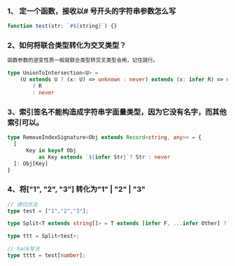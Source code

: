 ### 1、 定一个函数，接收以# 号开头的字符串参数怎么写
```ts
function test(str: `#${string}`) {}
```

### 2、如何将联合类型转化为交叉类型？
```ts
函数参数的逆变性质一般就联合类型转交叉类型会用，记住就行。

type UnionToIntersection<U> = 
    (U extends U ? (x: U) => unknown : never) extends (x: infer R) => unknown
        ? R
        : never
```

### 3、索引签名不能构造成字符串字面量类型，因为它没有名字，而其他索引可以。
```ts
type RemoveIndexSignature<Obj extends Record<string, any>> = {
  [
      Key in keyof Obj 
          as Key extends `${infer Str}`? Str : never
  ]: Obj[Key]
}
```

### 4、将["1", "2", "3"] 转化为"1" | "2" | "3"

```ts
// 递归方法
type test = ["1","2","3"];

type Split<T extends string[]> = T extends [infer F, ...infer Other] ? F | Split<Other extends string[] ? Other: never> : never;

type ttt = Split<test>;

// hack写法
type tttt = test[number];
```
